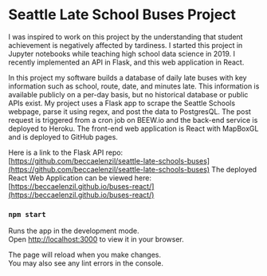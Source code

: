 
# Seattle Late School Buses Project

I was inspired to work on this project by the understanding that student achievement is negatively affected by tardiness. I started this project in Jupyter notebooks while teaching high school data science in 2019. I recently implemented an API in Flask, and this web application in React.

In this project my software builds a database of daily late buses with key information such as school, route, date, and minutes late. This information is available publicly on a per-day basis, but no historical database or public APIs exist. My project uses a Flask app to scrape the Seattle Schools webpage, parse it using regex, and post the data to PostgresQL. The post request is triggered from a cron job on BEEW.io and the back-end service is deployed to Heroku. The front-end web application is React with MapBoxGL and is deployed to GitHub pages.

Here is a link to the Flask API repo: [https://github.com/beccaelenzil/seattle-late-schools-buses](https://github.com/beccaelenzil/seattle-late-schools-buses)
The deployed React Web Application can be viewed here: [https://beccaelenzil.github.io/buses-react/](https://beccaelenzil.github.io/buses-react/)

### `npm start`

Runs the app in the development mode.\
Open [http://localhost:3000](http://localhost:3000) to view it in your browser.

The page will reload when you make changes.\
You may also see any lint errors in the console.
